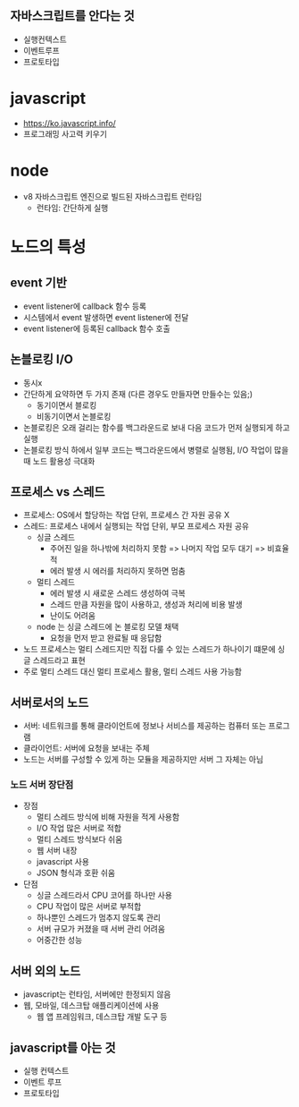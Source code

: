 ## 자바스크립트를 안다는 것
- 실행컨텍스트
- 이벤트루프
- 프로토타입

# javascript
- https://ko.javascript.info/
- 프로그래밍 사고력 키우기

# node
- v8 자바스크립트 엔진으로 빌드된 자바스크립트 런타임
  - 런타임: 간단하게 실행

# 노드의 특성
## event 기반
- event listener에 callback 함수 등록
- 시스템에서 event 발생하면 event listener에 전달
- event listener에 등록된 callback 함수 호출
## 논블로킹 I/O
- 동시x
- 간단하게 요약하면 두 가지 존재 (다른 경우도 만들자면 만들수는 있음;)
  - 동기이면서 블로킹
  - 비동기이면서 논블로킹 
- 논블로킹은 오래 걸리는 함수를 백그라운드로 보내 다음 코드가 먼저 실행되게 하고 실행 
- 논블로킹 방식 하에서 일부 코드는 백그라운드에서 병렬로 실행됨, I/O 작업이 많을 때 노드 활용성 극대화
## 프로세스 vs 스레드
- 프로세스: OS에서 할당하는 작업 단위, 프로세스 간 자원 공유 X
- 스레드: 프로세스 내에서 실행되는 작업 단위, 부모 프로세스 자원 공유
  - 싱글 스레드
    - 주어진 일을 하나밖에 처리하지 못함 => 나머지 작업 모두 대기 => 비효율적
    - 에러 발생 시 에러를 처리하지 못하면 멈춤
  - 멀티 스레드
    - 에러 발생 시 새로운 스레드 생성하여 극복
    - 스레드 만큼 자원을 많이 사용하고, 생성과 처리에 비용 발생
    - 난이도 어려움
  - node 는 싱글 스레드에 논 블로킹 모델 채택
    - 요청을 먼저 받고 완료될 때 응답함
- 노드 프로세스는 멀티 스레드지만 직접 다룰 수 있는 스레드가 하나이기 떄문에 싱글 스레드라고 표현
- 주로 멀티 스레드 대신 멀티 프로세스 활용, 멀티 스레드 사용 가능함
## 서버로서의 노드
- 서버: 네트워크를 통해 클라이언트에 정보나 서비스를 제공하는 컴퓨터 또는 프로그램
- 클라이언트: 서버에 요청을 보내는 주체
- 노드는 서버를 구성할 수 있게 하는 모듈을 제공하지만 서버 그 자체는 아님
### 노드 서버 장단점
- 장점
  - 멀티 스레드 방식에 비해 자원을 적게 사용함
  - I/O 작업 많은 서버로 적합
  - 멀티 스레드 방식보다 쉬움
  - 웹 서버 내장
  - javascript 사용
  - JSON 형식과 호환 쉬움
- 단점
  - 싱글 스레드라서 CPU 코어를 하나만 사용
  - CPU 작업이 많은 서버로 부적합
  - 하나뿐인 스레드가 멈추지 않도록 관리
  - 서버 규모가 커졌을 때 서버 관리 어려움
  - 어중간한 성능
## 서버 외의 노드
- javascript는 런타임, 서버에만 한정되지 않음
- 웹, 모바일, 데스크탑 애플리케이션에 사용
  - 웹 앱 프레임워크, 데스크탑 개발 도구 등
## javascript를 아는 것
- 실행 컨텍스트
- 이벤트 루프
- 프로토타입